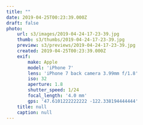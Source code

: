 ```yaml
---
title: ""
date: 2019-04-25T00:23:39.000Z
draft: false
photo:
    url: s3/images/2019-04-24-17-23-39.jpg
    thumb: s3/thumbs/2019-04-24-17-23-39.jpg
    preview: s3/previews/2019-04-24-17-23-39.jpg
    created: 2019-04-25T00:23:39.000Z
    exif:
        make: Apple
        model: 'iPhone 7'
        lens: 'iPhone 7 back camera 3.99mm f/1.8'
        iso: 32
        aperture: 1.8
        shutter_speed: 1/24
        focal_length: '4.0 mm'
        gps: '47.6101222222222 -122.338194444444'
    title: null
    caption: null
---
```


